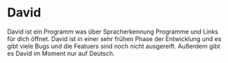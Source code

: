 # David
David ist ein Programm was über Spracherkennung Programme und Links für dich öffnet.
David ist in einer sehr frühen Phase der Entwicklung und es gibt viele Bugs und die Featuers sind noch nicht ausgereift.
Außerdem gibt es David im Moment nur auf Deutsch.
